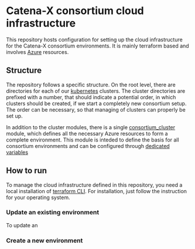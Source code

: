 # Catena-X consortium cloud infrastructure

This repository hosts configuration for setting up the cloud infrastructure for the Catena-X consortium environments. It
is mainly terraform based and involves [Azure](https://azure.microsoft.com/) resources.

## Structure

The repository follows a specific structure. On the root level, there are directories for each of our
[kubernetes](https://kubernetes.io/) clusters. The cluster directories are prefixed with a number, that should indicate
a potential order, in which clusters should be created, if we start a completely new consortium setup. The order can be
necessary, so that managing of clusters can properly be set up.

In addition to the cluster modules, there is a single [consortium_cluster](modules/consortium_cluster) module, which
defines all the necessary Azure resources to form a complete environment. This module is inteded to define the basis for
all consortium environments and can be configured through [dedicated variables](modules/consortium_cluster/variables.tf)

## How to run

To manage the cloud infrastructure defined in this repository, you need a local installation
of [terraform CLI](https://developer.hashicorp.com/terraform/tutorials/aws-get-started/install-cli). For installation,
just follow the instruction for your operating system.

### Update an existing environment

To update an

### Create a new environment
